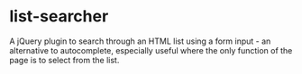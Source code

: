 list-searcher
=============

A jQuery plugin to search through an HTML list using a form input - an alternative to autocomplete, especially useful where the only function of the page is to select from the list.
